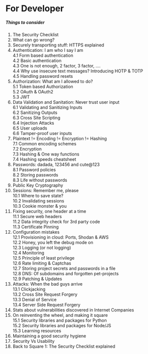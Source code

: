 # For Developer


##### Things to consider

1. The Security Checklist
2. What can go wrong?
3. Securely transporting stuff: HTTPS explained
4. Authentication: I am who I say I am  
4.1 Form based authentication  
4.2 Basic authentication  
4.3 One is not enough, 2 factor, 3 factor, ....   
4.4 Why use insecure text messages? Introducing HOTP & TOTP   
4.5 Handling password resets
5. Authorization: What am I allowed to do?  
5.1 Token based Authorization  
5.2 OAuth & OAuth2  
5.3 JWT
6. Data Validation and Sanitation: Never trust user input  
6.1 Validating and Sanitizing Inputs  
6.2 Sanitizing Outputs  
6.3 Cross Site Scripting  
6.4 Injection Attacks  
6.5 User uploads  
6.6 Tamper-proof user inputs
7. Plaintext != Encoding != Encryption != Hashing  
7.1 Common encoding schemes  
7.2 Encryption  
7.3 Hashing & One way functions  
7.4 Hashing speeds cheatsheet
8. Passwords: dadada, 123456 and cute@123  
8.1 Password policies  
8.2 Storing passwords  
8.3 Life without passwords
9. Public Key Cryptography
10. Sessions: Remember me, please  
10.1 Where to save state?  
10.2 Invalidating sessions  
10.3 Cookie monster & you
11. Fixing security, one header at a time  
11.1 Secure web headers  
11.2 Data integrity check for 3rd party code  
11.3 Certificate Pinning
12. Configuration mistakes    
12.1 Provisioning in cloud: Ports, Shodan & AWS  
12.2 Honey, you left the debug mode on  
12.3 Logging (or not logging)  
12.4 Monitoring  
12.5 Principle of least privilege  
12.6 Rate limiting & Captchas  
12.7 Storing project secrets and passwords in a file    
12.8 DNS: Of subdomains and forgotten pet-projects  
12.9 Patching & Updates  
13. Attacks: When the bad guys arrive  
13.1 Clickjacking  
13.2 Cross Site Request Forgery  
13.3 Denial of Service  
13.4 Server Side Request Forgery
14. Stats about vulnerabilities discovered in Internet Companies
15. On reinventing the wheel, and making it square  
15.1 Security libraries and packages for Python  
15.2 Security libraries and packages for Node/JS  
15.3 Learning resources
16. Maintaining a good security hygiene
17. Security Vs Usability
18. Back to Square 1: The Security Checklist explained



